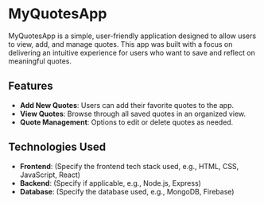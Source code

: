 # MyQuotesApp

MyQuotesApp is a simple, user-friendly application designed to allow users to view, add, and manage quotes. This app was built with a focus on delivering an intuitive experience for users who want to save and reflect on meaningful quotes. 

## Features
- **Add New Quotes**: Users can add their favorite quotes to the app.
- **View Quotes**: Browse through all saved quotes in an organized view.
- **Quote Management**: Options to edit or delete quotes as needed.

## Technologies Used
- **Frontend**: (Specify the frontend tech stack used, e.g., HTML, CSS, JavaScript, React)
- **Backend**: (Specify if applicable, e.g., Node.js, Express)
- **Database**: (Specify the database used, e.g., MongoDB, Firebase)


